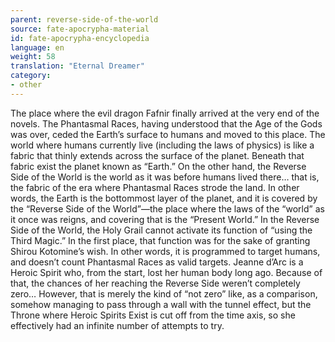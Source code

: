 ```yaml
---
parent: reverse-side-of-the-world
source: fate-apocrypha-material
id: fate-apocrypha-encyclopedia
language: en
weight: 58
translation: "Eternal Dreamer"
category:
- other
---
```


The place where the evil dragon Fafnir finally arrived at the very end of the novels. The Phantasmal Races, having understood that the Age of the Gods was over, ceded the Earth’s surface to humans and moved to this place. The world where humans currently live (including the laws of physics) is like a fabric that thinly extends across the surface of the planet. Beneath that fabric exist the planet known as “Earth.” On the other hand, the Reverse Side of the World is the world as it was before humans lived there… that is, the fabric of the era where Phantasmal Races strode the land. In other words, the Earth is the bottommost layer of the planet, and it is covered by the “Reverse Side of the World”—the place where the laws of the “world” as it once was reigns, and covering that is the “Present World.”
In the Reverse Side of the World, the Holy Grail cannot activate its function of “using the Third Magic.” In the first place, that function was for the sake of granting Shirou Kotomine’s wish. In other words, it is programmed to target humans, and doesn’t count Phantasmal Races as valid targets.
Jeanne d’Arc is a Heroic Spirit who, from the start, lost her human body long ago. Because of that, the chances of her reaching the Reverse Side weren’t completely zero… However, that is merely the kind of “not zero” like, as a comparison, somehow managing to pass through a wall with the tunnel effect, but the Throne where Heroic Spirits Exist is cut off from the time axis, so she effectively had an infinite number of attempts to try.
